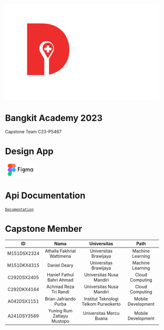 [<img src="https://raw.githubusercontent.com/iDonorApp/iDonor/main/UI-Component-Icon/iDonor-nobg-White.png" width="800" />]()

# Bangkit Academy 2023
Capstone Team C23-PS467

# Design App

[<img src="https://raw.githubusercontent.com/iDonorApp/iDonor/main/UI-Component-Icon/figma.png" width="100" />](https://s.id/iDonorUI)

# Api Documentation

[`Documentation`](https://github.com/iDonorApp/iDonor/tree/main/Cloud-Compute#readme)

# Capstone Member

| ID	        | Nama                       | Universitas	                        | Path
| :---------: | :-------------------------:| :----------------------------------: | :-----------------:|
| M151DSX2324 |	Athalla Fakhrial Wattimena | Universitas Brawijaya                |	Machine Learning   |
| M151DKX4315 |	Daniel Deary	             | Universitas Brawijaya                |	Machine Learning   |
| C292DSX2405 |	Hanief Fathul Bahri Ahmad  | Universitas Nusa Mandiri             |	Cloud Computing    |
| C292DKX4164 |	Achmad Reza Tri Randi	     | Universitas Nusa Mandiri             |	Cloud Computing    |
| A042DSX1151 |	Brian Jafriando Purba	     | Institut Teknologi Telkom Purwokerto |	Mobile Development |
| A241DSY3589 |	Yuning Rum Zattayu Mustopo | Universitas Mercu Buana	            | Mobile Development |
